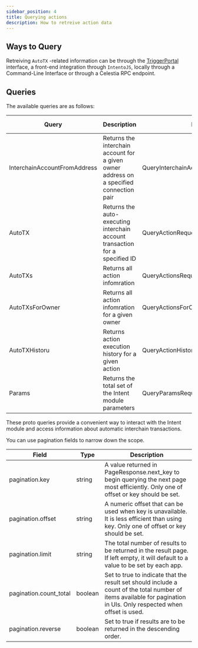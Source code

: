 ```yaml
---
sidebar_position: 4
title: Querying actions
description: How to retreive action data
---
```


## Ways to Query

Retreiving `AutoTX` -related information can be through the [TriggerPortal](https://triggerportal.zone) interface, a front-end integration through `IntentoJS`, locally through a Command-Line Interface or through a Celestia RPC endpoint.

<!--
Here's an RPC endpoint: [openrpc.intento.zone](https://openrpc.intento.zone).
A list of RPC endpoints is to-be added. -->

## Queries

The available queries are as follows:

| Query                        | Description                                                                             | Parameter                                | Returns                                   | HTTP Method | Endpoint                                        |
| ---------------------------- | --------------------------------------------------------------------------------------- | ---------------------------------------- | ----------------------------------------- | ----------- | ----------------------------------------------- |
| InterchainAccountFromAddress | Returns the interchain account for a given owner address on a specified connection pair | QueryInterchainAccountFromAddressRequest | QueryInterchainAccountFromAddressResponse | GET         | /intento/intent/v1beta1/address-to-ica             |
| AutoTX                       | Returns the auto-executing interchain account transaction for a specified ID            | QueryActionRequest                       | QueryActionResponse                       | GET         | /intento/intent/v1beta1/action/{id}               |
| AutoTXs                      | Returns all action infomration                                                          | QueryActionsRequest                      | QueryActionsResponse                      | GET         | /intento/intent/v1beta1/actions                   |
| AutoTXsForOwner              | Returns all action infomration for a given owner                                        | QueryActionsForOwnerRequest              | QueryActionsForOwnerResponse              | GET         | /intento/intent/v1beta1/actions-for-owner/{owner} |
| AutoTXHistoru                | Returns action execution history for a given action                                     | QueryActionHistoryRequest                | QueryActionHistoryResponse                | GET         | /intento/intent/v1beta1/actions-history           |
| Params                       | Returns the total set of the Intent module parameters                                | QueryParamsRequest                       | QueryParamsResponse                       | GET         | /intento/intent/v1beta1/params                     |

These proto queries provide a convenient way to interact with the Intent module and access information about automatic interchain transactions.

You can use pagination fields to narrow down the scope.

| Field                  | Type    | Description                                                                                                                                                          |
| ---------------------- | ------- | -------------------------------------------------------------------------------------------------------------------------------------------------------------------- |
| pagination.key         | string  | A value returned in PageResponse.next_key to begin querying the next page most efficiently. Only one of offset or key should be set.                                 |
| pagination.offset      | string  | A numeric offset that can be used when key is unavailable. It is less efficient than using key. Only one of offset or key should be set.                             |
| pagination.limit       | string  | The total number of results to be returned in the result page. If left empty, it will default to a value to be set by each app.                                      |
| pagination.count_total | boolean | Set to true to indicate that the result set should include a count of the total number of items available for pagination in UIs. Only respected when offset is used. |
| pagination.reverse     | boolean | Set to true if results are to be returned in the descending order.                                                                                                   |
